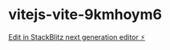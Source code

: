 # vitejs-vite-9kmhoym6

[Edit in StackBlitz next generation editor ⚡️](https://stackblitz.com/~/github.com/aakaur/vitejs-vite-9kmhoym6)